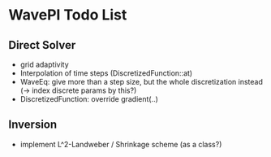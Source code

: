 # WavePI Todo List

## Direct Solver

* grid adaptivity
* Interpolation of time steps (DiscretizedFunction::at)
* WaveEq: give more than a step size, but the whole discretization instead (-> index discrete params by this?)
* DiscretizedFunction: override gradient(..)

## Inversion

* implement L^2-Landweber / Shrinkage scheme (as  a class?) 
